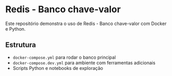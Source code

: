 # Redis - Banco chave-valor

Este repositório demonstra o uso de Redis - Banco chave-valor com Docker e Python.

## Estrutura

- `docker-compose.yml` para rodar o banco principal
- `docker-compose.dev.yml` para ambiente com ferramentas adicionais
- Scripts Python e notebooks de exploração
